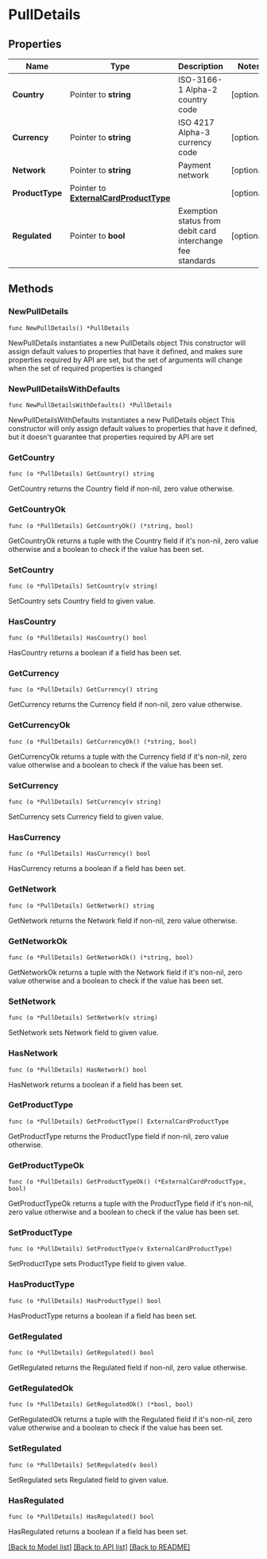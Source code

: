 # PullDetails

## Properties

Name | Type | Description | Notes
------------ | ------------- | ------------- | -------------
**Country** | Pointer to **string** | ISO-3166-1 Alpha-2 country code | [optional] 
**Currency** | Pointer to **string** | ISO 4217  Alpha-3 currency code | [optional] 
**Network** | Pointer to **string** | Payment network | [optional] 
**ProductType** | Pointer to [**ExternalCardProductType**](ExternalCardProductType.md) |  | [optional] 
**Regulated** | Pointer to **bool** | Exemption status from debit card interchange fee standards | [optional] 

## Methods

### NewPullDetails

`func NewPullDetails() *PullDetails`

NewPullDetails instantiates a new PullDetails object
This constructor will assign default values to properties that have it defined,
and makes sure properties required by API are set, but the set of arguments
will change when the set of required properties is changed

### NewPullDetailsWithDefaults

`func NewPullDetailsWithDefaults() *PullDetails`

NewPullDetailsWithDefaults instantiates a new PullDetails object
This constructor will only assign default values to properties that have it defined,
but it doesn't guarantee that properties required by API are set

### GetCountry

`func (o *PullDetails) GetCountry() string`

GetCountry returns the Country field if non-nil, zero value otherwise.

### GetCountryOk

`func (o *PullDetails) GetCountryOk() (*string, bool)`

GetCountryOk returns a tuple with the Country field if it's non-nil, zero value otherwise
and a boolean to check if the value has been set.

### SetCountry

`func (o *PullDetails) SetCountry(v string)`

SetCountry sets Country field to given value.

### HasCountry

`func (o *PullDetails) HasCountry() bool`

HasCountry returns a boolean if a field has been set.

### GetCurrency

`func (o *PullDetails) GetCurrency() string`

GetCurrency returns the Currency field if non-nil, zero value otherwise.

### GetCurrencyOk

`func (o *PullDetails) GetCurrencyOk() (*string, bool)`

GetCurrencyOk returns a tuple with the Currency field if it's non-nil, zero value otherwise
and a boolean to check if the value has been set.

### SetCurrency

`func (o *PullDetails) SetCurrency(v string)`

SetCurrency sets Currency field to given value.

### HasCurrency

`func (o *PullDetails) HasCurrency() bool`

HasCurrency returns a boolean if a field has been set.

### GetNetwork

`func (o *PullDetails) GetNetwork() string`

GetNetwork returns the Network field if non-nil, zero value otherwise.

### GetNetworkOk

`func (o *PullDetails) GetNetworkOk() (*string, bool)`

GetNetworkOk returns a tuple with the Network field if it's non-nil, zero value otherwise
and a boolean to check if the value has been set.

### SetNetwork

`func (o *PullDetails) SetNetwork(v string)`

SetNetwork sets Network field to given value.

### HasNetwork

`func (o *PullDetails) HasNetwork() bool`

HasNetwork returns a boolean if a field has been set.

### GetProductType

`func (o *PullDetails) GetProductType() ExternalCardProductType`

GetProductType returns the ProductType field if non-nil, zero value otherwise.

### GetProductTypeOk

`func (o *PullDetails) GetProductTypeOk() (*ExternalCardProductType, bool)`

GetProductTypeOk returns a tuple with the ProductType field if it's non-nil, zero value otherwise
and a boolean to check if the value has been set.

### SetProductType

`func (o *PullDetails) SetProductType(v ExternalCardProductType)`

SetProductType sets ProductType field to given value.

### HasProductType

`func (o *PullDetails) HasProductType() bool`

HasProductType returns a boolean if a field has been set.

### GetRegulated

`func (o *PullDetails) GetRegulated() bool`

GetRegulated returns the Regulated field if non-nil, zero value otherwise.

### GetRegulatedOk

`func (o *PullDetails) GetRegulatedOk() (*bool, bool)`

GetRegulatedOk returns a tuple with the Regulated field if it's non-nil, zero value otherwise
and a boolean to check if the value has been set.

### SetRegulated

`func (o *PullDetails) SetRegulated(v bool)`

SetRegulated sets Regulated field to given value.

### HasRegulated

`func (o *PullDetails) HasRegulated() bool`

HasRegulated returns a boolean if a field has been set.


[[Back to Model list]](../README.md#documentation-for-models) [[Back to API list]](../README.md#documentation-for-api-endpoints) [[Back to README]](../README.md)


